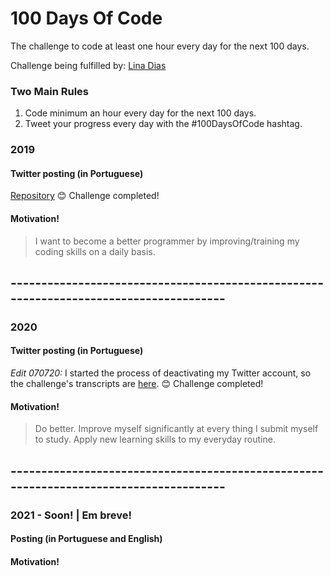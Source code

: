 # 100 Days Of Code
The challenge to code at least one hour every day for the next 100 days.

Challenge being fulfilled by: [Lina Dias](https://github.com/linasdias/)

### Two Main Rules
1.  Code minimum an hour every day for the next 100 days.
2.  Tweet your progress every day with the #100DaysOfCode hashtag.

### 2019

#### Twitter posting (in Portuguese)
[Repository](https://github.com/linasdias/100daysofcode/blob/master/bts%20memes%20100daysofcode%202019.1.rar)
:blush: Challenge completed!

#### Motivation!

> I want to become a better programmer by improving/training my coding skills on a daily basis.

## --------------------------------------------------------------------------------------

### 2020

#### Twitter posting (in Portuguese)
*Edit 070720:* I started the process of deactivating my Twitter account, so the challenge's transcripts are [here](https://github.com/linasdias/100daysofcode/blob/master/100daysofcode2020.txt).
:blush: Challenge completed!

#### Motivation!

> Do better. Improve myself significantly at every thing I submit myself to study. Apply new learning skills to my everyday routine.

## --------------------------------------------------------------------------------------

### 2021 - Soon! | Em breve!

#### Posting (in Portuguese and English)

#### Motivation!
 

